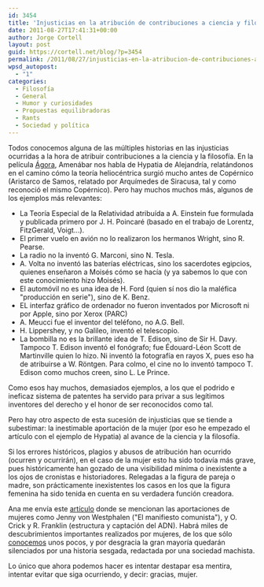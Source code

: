 ```yaml
---
id: 3454
title: 'Injusticias en la atribución de contribuciones a ciencia y filosofía: el caso de la mujer'
date: 2011-08-27T17:41:31+00:00
author: Jorge Cortell
layout: post
guid: https://cortell.net/blog/?p=3454
permalink: /2011/08/27/injusticias-en-la-atribucion-de-contribuciones-a-ciencia-y-filosofia-el-caso-de-la-mujer/
wpsd_autopost:
  - "1"
categories:
  - Filosofí­a
  - General
  - Humor y curiosidades
  - Propuestas equilibradoras
  - Rants
  - Sociedad y polí­tica
---
```

Todos conocemos alguna de las múltiples historias en las injusticias ocurridas a la hora de atribuir contribuciones a la ciencia y la filosofía. En la película <a title="https://www.filmaffinity.com/es/film566095.html" href="https://www.filmaffinity.com/es/film566095.html" target="_blank">Ágora</a>, Amenábar nos habla de Hypatia de Alejandría, relatándonos en el camino cómo la teoría heliocéntrica surgió mucho antes de Copérnico (Aristarco de Samos, relatado por Arquímedes de Siracusa, tal y como reconoció el mismo Copérnico). Pero hay muchos muchos más, algunos de los ejemplos más relevantes:

  * La Teoría Especial de la Relatividad atribuída a A. Einstein fue formulada y publicada primero por J. H. Poincaré (basado en el trabajo de Lorentz, FitzGerald, Voigt...).
  * El primer vuelo en avión no lo realizaron los hermanos Wright, sino R. Pearse.
  * La radio no la inventó G. Marconi, sino N. Tesla.
  * A. Volta no inventó las baterías eléctricas, sino los sacerdotes egipcios, quienes enseñaron a Moisés cómo se hacía (y ya sabemos lo que con este conocimiento hizo Moisés).
  * El automóvil no es una idea de H. Ford (quien sí nos dio la maléfica "producción en serie"), sino de K. Benz.
  * EL interfaz gráfico de ordenador no fueron inventados por Microsoft ni por Apple, sino por Xerox (PARC)
  * A. Meucci fue el inventor del teléfono, no A.G. Bell.
  * H. Lippershey, y no Galileo, inventó el telescopio.
  * La bombilla no es la brillante idea de T. Edison, sino de Sir H. Davy. Tampoco T. Edison inventó el fonógrafo; fue Édouard-Léon Scott de Martinville quien lo hizo. Ni inventó la fotografía en rayos X, pues eso ha de atribuirse a W. Röntgen. Para colmo, el cine no lo inventó tampoco T. Edison como muchos creen, sino L. Le Prince.

Como esos hay muchos, demasiados ejemplos, a los que el podrido e ineficaz sistema de patentes ha servido para privar a sus legítimos inventores del derecho y el honor de ser reconocidos como tal.

Pero hay otro aspecto de esta sucesión de injusticias que se tiende a subestimar: la inestimable aportación de la mujer (por eso he empezado el artículo con el ejemplo de Hypatia) al avance de la ciencia y la filosofía.

Si los errores históricos, plagios y abusos de atribución han ocurrido (ocurren y ocurrirán), en el caso de la mujer esto ha sido todavía más grave, pues históricamente han gozado de una visibilidad mínima o inexistente a los ojos de cronistas e historiadores. Relegadas a la figura de pareja o madre, son prácticamente inexistentes los casos en los que la figura femenina ha sido tenida en cuenta en su verdadera función creadora.

Ana me envía este <a title="https://pijamasurf.com/2011/08/el-lado-femenino-del-descubrimiento-del-adn/" href="https://pijamasurf.com/2011/08/el-lado-femenino-del-descubrimiento-del-adn/" target="_blank">artículo</a> donde se mencionan las aportaciones de mujeres como Jenny von Westphalen ("El manifiesto comunista"), y O. Crick y R. Franklin (estructura y captación del ADN). Habrá miles de descubrimientos importantes realizados por mujeres, de los que sólo <a title="https://www.women-inventors.com/" href="https://www.women-inventors.com/" target="_blank">conocemos</a> unos pocos, y por desgracia la gran mayoría quedarán silenciados por una historia sesgada, redactada por una sociedad machista.

Lo único que ahora podemos hacer es intentar destapar esa mentira, intentar evitar que siga ocurriendo, y decir: gracias, mujer.